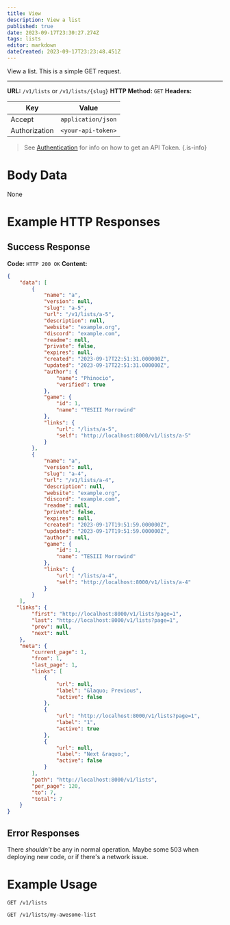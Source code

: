 ```yaml
---
title: View
description: View a list
published: true
date: 2023-09-17T23:30:27.274Z
tags: lists
editor: markdown
dateCreated: 2023-09-17T23:23:48.451Z
---
```


View a list. This is a simple GET request.

___

**URL:** `/v1/lists` or `/v1/lists/{slug}`
**HTTP Method:** `GET`
**Headers:**

| Key | Value |
|-----|-------|
| Accept | `application/json` |
| Authorization | `<your-api-token>` |

> See [Authentication](/authentication) for info on how to get an API Token.
{.is-info}

# Body Data

None

# Example HTTP Responses

## Success Response

**Code:** `HTTP 200 OK`
**Content:**

```json
{
    "data": [
        {
            "name": "a",
            "version": null,
            "slug": "a-5",
            "url": "/v1/lists/a-5",
            "description": null,
            "website": "example.org",
            "discord": "example.com",
            "readme": null,
            "private": false,
            "expires": null,
            "created": "2023-09-17T22:51:31.000000Z",
            "updated": "2023-09-17T22:51:31.000000Z",
            "author": {
                "name": "Phinocio",
                "verified": true
            },
            "game": {
                "id": 1,
                "name": "TESIII Morrowind"
            },
            "links": {
                "url": "/lists/a-5",
                "self": "http://localhost:8000/v1/lists/a-5"
            }
        },
        {
            "name": "a",
            "version": null,
            "slug": "a-4",
            "url": "/v1/lists/a-4",
            "description": null,
            "website": "example.org",
            "discord": "example.com",
            "readme": null,
            "private": false,
            "expires": null,
            "created": "2023-09-17T19:51:59.000000Z",
            "updated": "2023-09-17T19:51:59.000000Z",
            "author": null,
            "game": {
                "id": 1,
                "name": "TESIII Morrowind"
            },
            "links": {
                "url": "/lists/a-4",
                "self": "http://localhost:8000/v1/lists/a-4"
            }
        }
    ],
   "links": {
        "first": "http://localhost:8000/v1/lists?page=1",
        "last": "http://localhost:8000/v1/lists?page=1",
        "prev": null,
        "next": null
    },
    "meta": {
        "current_page": 1,
        "from": 1,
        "last_page": 1,
        "links": [
            {
                "url": null,
                "label": "&laquo; Previous",
                "active": false
            },
            {
                "url": "http://localhost:8000/v1/lists?page=1",
                "label": "1",
                "active": true
            },
            {
                "url": null,
                "label": "Next &raquo;",
                "active": false
            }
        ],
        "path": "http://localhost:8000/v1/lists",
        "per_page": 120,
        "to": 7,
        "total": 7
    }
}
```

## Error Responses

There *shouldn't* be any in normal operation. Maybe some 503 when deploying new code, or if there's a network issue.


# Example Usage

`GET /v1/lists`

`GET /v1/lists/my-awesome-list`